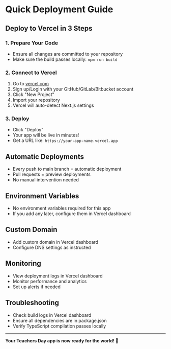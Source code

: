 # Quick Deployment Guide

## Deploy to Vercel in 3 Steps

### 1. Prepare Your Code
- Ensure all changes are committed to your repository
- Make sure the build passes locally: `npm run build`

### 2. Connect to Vercel
1. Go to [vercel.com](https://vercel.com)
2. Sign up/Login with your GitHub/GitLab/Bitbucket account
3. Click "New Project"
4. Import your repository
5. Vercel will auto-detect Next.js settings

### 3. Deploy
- Click "Deploy"
- Your app will be live in minutes!
- Get a URL like: `https://your-app-name.vercel.app`

## Automatic Deployments
- Every push to main branch = automatic deployment
- Pull requests = preview deployments
- No manual intervention needed

## Environment Variables
- No environment variables required for this app
- If you add any later, configure them in Vercel dashboard

## Custom Domain
- Add custom domain in Vercel dashboard
- Configure DNS settings as instructed

## Monitoring
- View deployment logs in Vercel dashboard
- Monitor performance and analytics
- Set up alerts if needed

## Troubleshooting
- Check build logs in Vercel dashboard
- Ensure all dependencies are in package.json
- Verify TypeScript compilation passes locally

---
**Your Teachers Day app is now ready for the world! 🚀**
